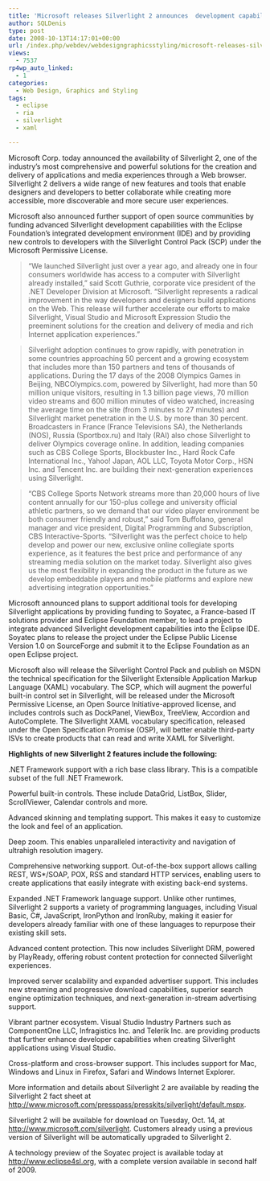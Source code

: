 ```yaml
---
title: 'Microsoft releases Silverlight 2 announces  development capabilities with Eclipse'
author: SQLDenis
type: post
date: 2008-10-13T14:17:01+00:00
url: /index.php/webdev/webdesigngraphicsstyling/microsoft-releases-silverlight-2-announc/
views:
  - 7537
rp4wp_auto_linked:
  - 1
categories:
  - Web Design, Graphics and Styling
tags:
  - eclipse
  - ria
  - silverlight
  - xaml

---
```

Microsoft Corp. today announced the availability of Silverlight 2, one of the industry&#8217;s most comprehensive and powerful solutions for the creation and delivery of applications and media experiences through a Web browser. Silverlight 2 delivers a wide range of new features and tools that enable designers and developers to better collaborate while creating more accessible, more discoverable and more secure user experiences.
  
Microsoft also announced further support of open source communities by funding advanced Silverlight development capabilities with the Eclipse Foundation’s integrated development environment (IDE) and by providing new controls to developers with the Silverlight Control Pack (SCP) under the Microsoft Permissive License.

> “We launched Silverlight just over a year ago, and already one in four consumers worldwide has access to a computer with Silverlight already installed,” said Scott Guthrie, corporate vice president of the .NET Developer Division at Microsoft. “Silverlight represents a radical improvement in the way developers and designers build applications on the Web. This release will further accelerate our efforts to make Silverlight, Visual Studio and Microsoft Expression Studio the preeminent solutions for the creation and delivery of media and rich Internet application experiences.”
  
> Silverlight adoption continues to grow rapidly, with penetration in some countries approaching 50 percent and a growing ecosystem that includes more than 150 partners and tens of thousands of applications. During the 17 days of the 2008 Olympics Games in Beijing, NBCOlympics.com, powered by Silverlight, had more than 50 million unique visitors, resulting in 1.3 billion page views, 70 million video streams and 600 million minutes of video watched, increasing the average time on the site (from 3 minutes to 27 minutes) and Silverlight market penetration in the U.S. by more than 30 percent. Broadcasters in France (France Televisions SA), the Netherlands (NOS), Russia (Sportbox.ru) and Italy (RAI) also chose Silverlight to deliver Olympics coverage online. In addition, leading companies such as CBS College Sports, Blockbuster Inc., Hard Rock Cafe International Inc., Yahoo! Japan, AOL LLC, Toyota Motor Corp., HSN Inc. and Tencent Inc. are building their next-generation experiences using Silverlight.
  
> “CBS College Sports Network streams more than 20,000 hours of live content annually for our 150-plus college and university official athletic partners, so we demand that our video player environment be both consumer friendly and robust,” said Tom Buffolano, general manager and vice president, Digital Programming and Subscription, CBS Interactive-Sports. “Silverlight was the perfect choice to help develop and power our new, exclusive online collegiate sports experience, as it features the best price and performance of any streaming media solution on the market today. Silverlight also gives us the most flexibility in expanding the product in the future as we develop embeddable players and mobile platforms and explore new advertising integration opportunities.”

Microsoft announced plans to support additional tools for developing Silverlight applications by providing funding to Soyatec, a France-based IT solutions provider and Eclipse Foundation member, to lead a project to integrate advanced Silverlight development capabilities into the Eclipse IDE. Soyatec plans to release the project under the Eclipse Public License Version 1.0 on SourceForge and submit it to the Eclipse Foundation as an open Eclipse project.

Microsoft also will release the Silverlight Control Pack and publish on MSDN the technical specification for the Silverlight Extensible Application Markup Language (XAML) vocabulary. The SCP, which will augment the powerful built-in control set in Silverlight, will be released under the Microsoft Permissive License, an Open Source Initiative-approved license, and includes controls such as DockPanel, ViewBox, TreeView, Accordion and AutoComplete. The Silverlight XAML vocabulary specification, released under the Open Specification Promise (OSP), will better enable third-party ISVs to create products that can read and write XAML for Silverlight.

**Highlights of new Silverlight 2 features include the following:**

.NET Framework support with a rich base class library. This is a compatible subset of the full .NET Framework.

Powerful built-in controls. These include DataGrid, ListBox, Slider, ScrollViewer, Calendar controls and more.

Advanced skinning and templating support. This makes it easy to customize the look and feel of an application.

Deep zoom. This enables unparalleled interactivity and navigation of ultrahigh resolution imagery.

Comprehensive networking support. Out-of-the-box support allows calling REST, WS*/SOAP, POX, RSS and standard HTTP services, enabling users to create applications that easily integrate with existing back-end systems.

Expanded .NET Framework language support. Unlike other runtimes, Silverlight 2 supports a variety of programming languages, including Visual Basic, C#, JavaScript, IronPython and IronRuby, making it easier for developers already familiar with one of these languages to repurpose their existing skill sets.

Advanced content protection. This now includes Silverlight DRM, powered by PlayReady, offering robust content protection for connected Silverlight experiences.

Improved server scalability and expanded advertiser support. This includes new streaming and progressive download capabilities, superior search engine optimization techniques, and next-generation in-stream advertising support.

Vibrant partner ecosystem. Visual Studio Industry Partners such as ComponentOne LLC, Infragistics Inc. and Telerik Inc. are providing products that further enhance developer capabilities when creating Silverlight applications using Visual Studio.

Cross-platform and cross-browser support. This includes support for Mac, Windows and Linux in Firefox, Safari and Windows Internet Explorer.

More information and details about Silverlight 2 are available by reading the Silverlight 2 fact sheet at http://www.microsoft.com/presspass/presskits/silverlight/default.mspx.

Silverlight 2 will be available for download on Tuesday, Oct. 14, at http://www.microsoft.com/silverlight. Customers already using a previous version of Silverlight will be automatically upgraded to Silverlight 2.

A technology preview of the Soyatec project is available today at http://www.eclipse4sl.org, with a complete version available in second half of 2009.